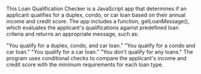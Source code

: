 This Loan Qualification Checker is a JavaScript app that determines if an applicant qualifies for a duplex, condo, or car loan based on their annual income and credit score. The app includes a function, getLoanMessage(), which evaluates the applicant's qualifications against predefined loan criteria and returns an appropriate message, such as:

"You qualify for a duplex, condo, and car loan."
"You qualify for a condo and car loan."
"You qualify for a car loan."
"You don't qualify for any loans."
The program uses conditional checks to compare the applicant's income and credit score with the minimum requirements for each loan type.
